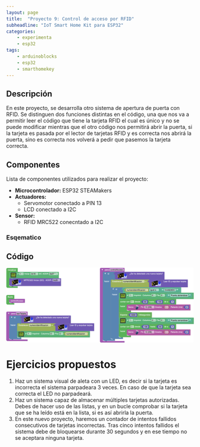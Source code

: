 ```yaml
---
layout: page
title:  "Proyecto 9: Control de acceso por RFID"
subheadline: "IoT Smart Home Kit para ESP32"
categories:
    - experimenta
    - esp32
tags:
    - arduinoblocks
    - esp32
    - smarthomekey
---
```


## Descripción
En este proyecto, se desarrolla otro sistema de apertura de puerta con RFID. Se distinguen dos funciones distintas en el código, una que nos va a permitir leer el código que tiene la tarjeta RFID el cual es único y no se puede modificar mientras que el otro código nos permitirá abrir la puerta, si la tarjeta es pasada por el lector de tarjetas RFID y es correcta nos abrirá la puerta, sino es correcta nos volverá a pedir que pasemos la tarjeta correcta.
## Componentes
Lista de componentes utilizados para realizar el proyecto:
- **Microcontrolador:** ESP32 STEAMakers
- **Actuadores:**
    - Servomotor conectado a PIN 13
    - LCD conectado a I2C
- **Sensor:**
    - RFID MRC522 conecntado a I2C

### Esqematico 


## Código 
<p align="center">
    <img src="/images/experimenta/esp32/Proyectos/Proyecto09.png" alt="Proyecto 9" width="700"/>
</p>

# Ejercicios propuestos 
1.	Haz un sistema visual de aleta con un LED, es decir si la tarjeta es incorrecta el sistema parpadeara 3 veces. En caso de que la tarjeta sea correcta el LED no parpadeará. 
2.	Haz un sistema capaz de almacenar múltiples tarjetas autorizadas. Debes de hacer uso de las listas, y en un bucle comprobar si la tarjeta que se ha leído está en la lista, si es así abrirla la puerta. 
3.	En este nuevo proyecto, haremos un contador de intentos fallidos consecutivos de tarjetas incorrectas. Tras cinco intentos fallidos el sistema debe de bloquearse durante 30 segundos y en ese tiempo no se aceptara ninguna tarjeta. 
